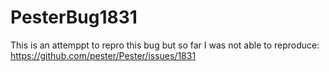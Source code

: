 # PesterBug1831

This is an attemppt to repro this bug but so far I was not able to reproduce: https://github.com/pester/Pester/issues/1831
